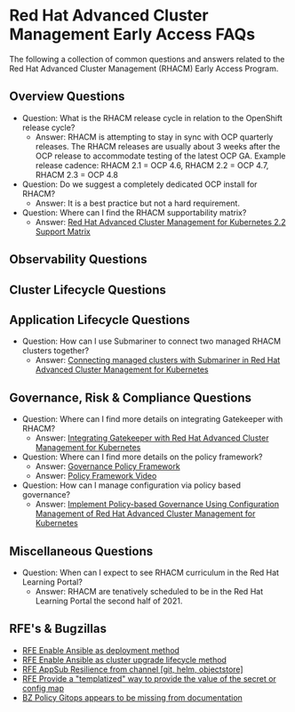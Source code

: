 # **Red Hat Advanced Cluster Management Early Access FAQs**

The following a collection of common questions and answers related to the Red Hat Advanced Cluster Management (RHACM) Early Access Program.

## **Overview Questions**

* Question: What is the RHACM release cycle in relation to the OpenShift release cycle?
  - Answer: RHACM is attempting to stay in sync with OCP quarterly releases.  The RHACM releases are usually about 3 weeks after the OCP release to accommodate testing of the latest OCP GA.   Example release cadence: RHACM 2.1 = OCP 4.6, RHACM 2.2 = OCP 4.7, RHACM 2.3 = OCP 4.8 
* Question: Do we suggest a completely dedicated OCP install for RHACM?
  - Answer: It is a best practice but not a hard requirement.
* Question: Where can I find the RHACM supportability matrix?
  - Answer: [Red Hat Advanced Cluster Management for Kubernetes 2.2 Support Matrix](https://access.redhat.com/articles/5799561)

## **Observability Questions**

## **Cluster Lifecycle Questions**

## **Application Lifecycle Questions**

* Question: How can I use Submariner to connect two managed RHACM clusters together?
  - Answer: [Connecting managed clusters with Submariner in Red Hat Advanced Cluster Management for Kubernetes](https://www.openshift.com/blog/connecting-managed-clusters-with-submariner-in-red-hat-advanced-cluster-management-for-kubernetes)

## **Governance, Risk & Compliance Questions**

* Question: Where can I find more details on integrating Gatekeeper with RHACM?
  - Answer: [Integrating Gatekeeper with Red Hat Advanced Cluster Management for Kubernetes](https://www.openshift.com/blog/integrating-gatekeeper-with-red-hat-advanced-cluster-management-for-kubernetes)
* Question: Where can I find more details on the policy framework?
  - Answer: [Governance Policy Framework](https://github.com/open-cluster-management/governance-policy-framework)
  - Answer: [Policy Framework Video](https://youtu.be/13TOnhu4ex8)
* Question: How can I manage configuration via policy based governance?
  - Answer: [Implement Policy-based Governance Using Configuration Management of Red Hat Advanced Cluster Management for Kubernetes](https://www.openshift.com/blog/implement-policy-based-governance-using-configuration-management-of-red-hat-advanced-cluster-management-for-kubernetes)

## **Miscellaneous Questions**

* Question: When can I expect to see RHACM curriculum in the Red Hat Learning Portal?
  - Answer: RHACM are tenatively scheduled to be in the Red Hat Learning Portal the second half of 2021. 

## **RFE's & Bugzillas**

* [RFE Enable Ansible as deployment method](https://issues.redhat.com/browse/ACM-713)
* [RFE Enable Ansible as cluster upgrade lifecycle method](https://issues.redhat.com/browse/ACM-735)
* [RFE AppSub Resilience from channel [git, helm, objectstore]](https://issues.redhat.com/browse/ACM-721)
* [RFE Provide a "templatized" way to provide the value of the secret or config map](https://issues.redhat.com/browse/ACM-240)
* [BZ Policy Gitops appears to be missing from documentation](https://bugzilla.redhat.com/show_bug.cgi?id=1942124)
